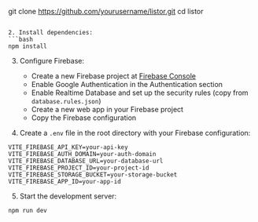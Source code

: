 git clone https://github.com/yourusername/listor.git
cd listor
```

2. Install dependencies:
```bash
npm install
```

3. Configure Firebase:
   - Create a new Firebase project at [Firebase Console](https://console.firebase.google.com)
   - Enable Google Authentication in the Authentication section
   - Enable Realtime Database and set up the security rules (copy from `database.rules.json`)
   - Create a new web app in your Firebase project
   - Copy the Firebase configuration

4. Create a `.env` file in the root directory with your Firebase configuration:
```env
VITE_FIREBASE_API_KEY=your-api-key
VITE_FIREBASE_AUTH_DOMAIN=your-auth-domain
VITE_FIREBASE_DATABASE_URL=your-database-url
VITE_FIREBASE_PROJECT_ID=your-project-id
VITE_FIREBASE_STORAGE_BUCKET=your-storage-bucket
VITE_FIREBASE_APP_ID=your-app-id
```

5. Start the development server:
```bash
npm run dev
